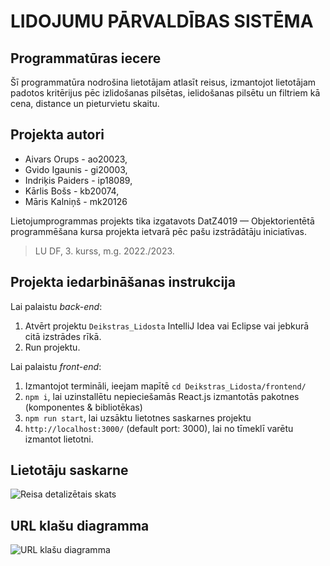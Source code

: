 # LIDOJUMU PĀRVALDĪBAS SISTĒMA

## Programmatūras iecere
Šī programmatūra nodrošina lietotājam atlasīt reisus, izmantojot lietotājam padotos kritērijus pēc izlidošanas pilsētas, ielidošanas pilsētu un filtriem kā cena, distance un pieturvietu skaitu.

## Projekta autori

* Aivars Orups - ao20023,
* Gvido Igaunis - gi20003,
* Indriķis Paiders - ip18089,
* Kārlis Bošs - kb20074,
* Māris Kalniņš - mk20126

Lietojumprogrammas projekts tika izgatavots DatZ4019 — Objektorientētā programmēšana kursa projekta ietvarā pēc pašu izstrādātāju iniciatīvas.
>LU DF, 3. kurss, m.g. 2022./2023.

## Projekta iedarbināšanas instrukcija
Lai palaistu *back-end*:
1) Atvērt projektu `Deikstras_Lidosta` IntelliJ Idea vai Eclipse vai jebkurā citā izstrādes rīkā.
2) Run projektu.

Lai palaistu *front-end*:
1) Izmantojot termināli, ieejam mapītē `cd Deikstras_Lidosta/frontend/`
2) `npm i`, lai uzinstallētu nepieciešamās React.js izmantotās pakotnes (komponentes & bibliotēkas)
3) `npm run start`, lai uzsāktu lietotnes saskarnes projektu
4) `http://localhost:3000/` (default port: 3000), lai no tīmeklī varētu izmantot lietotni.

## Lietotāju saskarne
![Reisa detalizētais skats](https://media.discordapp.net/attachments/1104045709151457384/1112382847710396447/image.png?width=708&height=676)

## URL klašu diagramma
![URL klašu diagramma](https://cdn.discordapp.com/attachments/1104045709151457384/1112449211821211781/OOP_UML.drawio_1.png)
